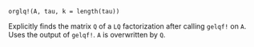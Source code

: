 ```
orglq!(A, tau, k = length(tau))
```

Explicitly finds the matrix `Q` of a `LQ` factorization after calling `gelqf!` on `A`. Uses the output of `gelqf!`. `A` is overwritten by `Q`.
